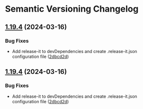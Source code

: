 # Semantic Versioning Changelog

## [1.19.4](https://github.com/GreatIdeasGH/EducareHigh/compare/v1.19.3...v1.19.4) (2024-03-16)


### Bug Fixes

* Add release-it to devDependencies and create .release-it.json configuration file ([2dbcd2d](https://github.com/GreatIdeasGH/EducareHigh/commit/2dbcd2d72a8e31081fbe60a16fc0c95bea204169))

## [1.19.4](https://github.com/GreatIdeasGH/EducareHigh/compare/v1.19.3...v1.19.4) (2024-03-16)


### Bug Fixes

* Add release-it to devDependencies and create .release-it.json configuration file ([2dbcd2d](https://github.com/GreatIdeasGH/EducareHigh/commit/2dbcd2d72a8e31081fbe60a16fc0c95bea204169))
